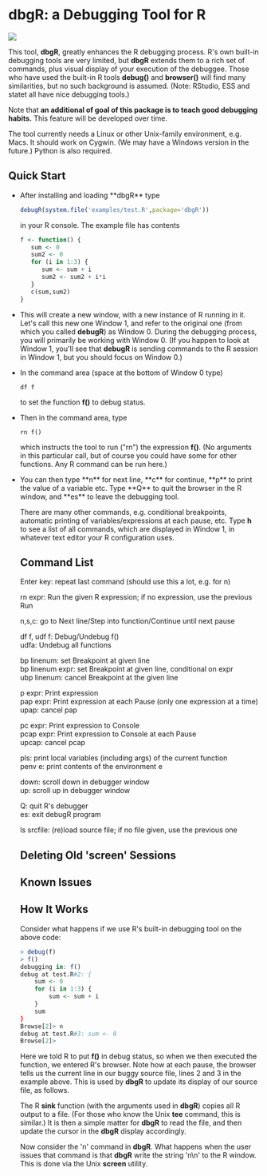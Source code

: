 
# dbgR:  a Debugging Tool for R
   
<img src = http://heather.cs.ucdavis.edu/debugRcartoon.png>

This tool, **dbgR**, 
greatly enhances the R debugging process.  R's own
built-in debugging tools are very limited, but **dbgR**
extends them to a rich set of commands, plus visual display of your
execution of the debuggee.  Those who have used the built-in R tools
**debug()** and **browser()** will find many similarities, but no such 
background is assumed.  (Note:  RStudio,
ESS and statet all have nice debugging tools.)

Note that **an additional of goal of this package is to teach good
debugging habits.**  This feature will be developed over time.

The tool currently needs a Linux or other Unix-family environment, e.g. Macs. 
It should work on Cygwin.  (We may have a Windows version in the future.)
Python is also required.

## Quick Start

<UL>

<li> After installing and loading **dbgR** type

``` R
debugR(system.file('examples/test.R',package='dbgR'))
```

in your R console.  The example file has contents

```R
f <- function() {
   sum <- 0
   sum2 <- 0
   for (i in 1:3) {
      sum <- sum + i
      sum2 <- sum2 + i*i
   }
   c(sum,sum2)
}
```
</li> </p> 

<li> 

This will create a new window, with a new instance of R running in it.
Let's call this new one Window 1, and refer to the original one (from
which you called **debugR**) as Window 0.  During the debugging process,
you will primarily be working with Window 0.  (If you happen to look at
Window 1, you'll see that **debugR** is sending commands to the R
session in Window 1, but you should focus on Window 0.) 
</li> </p> 

<li> In the command area (space at the bottom of Window 0 type)

```
df f
```

to set the function <strong>f()</strong> to debug status.  
</li> </p> 

<li> Then in the command area, type

```
rn f()
```

which instructs the tool to run ("rn") the expression **f()**.
(No arguments in this particular call, but of course you could have 
some for other functions.  Any R command can be run here.)  
</li> </p> 

<li> You can then type **n** for next line, **c** for continue, 
**p** to print the value of a variable etc. 
Type **Q** to quit the browser in the R window, and **es** to 
leave the debugging tool.
</li> </p> 

There are many other commands, e.g. conditional breakpoints, automatic
printing of variables/expressions at each pause, etc.  Type **h** to see
a list of all commands, which are displayed in Window 1, in whatever
text editor your R configuration uses.

## Command List

Enter key:  repeat last command (should use this a lot, e.g. for n)
  
rn expr:  Run the given R expression; if no expression, use the previous Run
  
n,s,c:  go to Next line/Step into function/Continue until next pause
  
df f, udf f:  Debug/Undebug f()
<br>udfa:  Undebug all functions
  
bp linenum:  set Breakpoint at given line
<br>bp linenum expr:  set Breakpoint at given line, conditional on expr
<br>ubp linenum:  cancel Breakpoint at the given line
  
p expr:  Print expression
<br>pap expr:  Print expression at each Pause (only one expression at a time)
<br>upap:  cancel pap
  
pc expr:  Print expression to Console
<br>pcap expr:  Print expression to Console at each Pause 
<br>upcap:  cancel pcap

pls: print local variables (including args) of the current function
<br>penv e: print contents of the environment e

down: scroll down in debugger window
<br>up: scroll up in debugger window
  
Q:  quit R's debugger
<br>es:  exit debugR program
  
ls srcfile:  (re)load source file; if no file given, use the previous one

## Deleting Old 'screen' Sessions

## Known Issues


## How It Works

Consider what happens if we use R's built-in debugging tool on the
above code:

```R
> debug(f)
> f()
debugging in: f()
debug at test.R#2: {
    sum <- 0
    for (i in 1:3) {
        sum <- sum + i
    }
    sum
}
Browse[2]> n
debug at test.R#3: sum <- 0
Browse[2]> 
```

Here we told R to put **f()** in debug status, so when we then executed the
function, we entered R's browser.  Note how at each pause, the browser 
tells us the current line in our buggy source file, lines 2 and 3 in the
example above.  This is used by **dbgR** to update its display of our
source file, as follows.

The R **sink** function (with the arguments used in **dbgR**) copies
all R output to a file.  (For those who know the Unix **tee** command,
this is similar.)  It is then a simple matter for **dbgR** to read the
file, and then update the cursor in the **dbgR** display accordingly.

Now consider the 'n' command in **dbgR**.  What happens when the
user issues that command is that **dbgR** write the string 'n\n' to
the R window.  This is done via the Unix **screen** utility.
